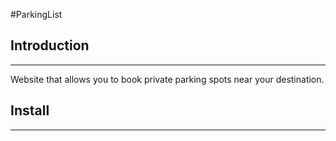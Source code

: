#ParkingList


## **Introduction**
-----
Website that allows you to book private parking spots near your destination. 

## **Install**
-----
